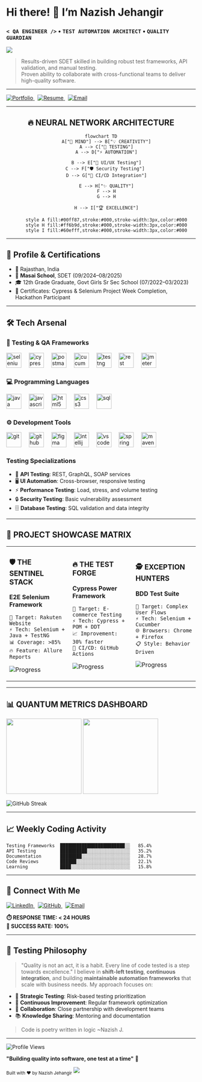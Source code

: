 <!-- HERO & ABOUT ME -->
# Hi there! 👋 I’m **Nazish Jehangir**  
### `< QA ENGINEER />` • `TEST AUTOMATION ARCHITECT` • `QUALITY GUARDIAN`

  <p align="left">
  <img src="https://readme-typing-svg.demolab.com?font=Orbitron&weight=700&size=24&duration=3000&pause=1000&color=36BCF7&width=600&lines=Software+Development+Engineer+in+Test;QA+Engineer;Web+Engineer;Full+Stack+Developer;Songwriter;Continuous+Learner" />
  </p>

> Results-driven SDET skilled in building robust test frameworks, API validation, and manual testing.  
> Proven ability to collaborate with cross-functional teams to deliver high-quality software.

---

<!-- QUICK LINKS -->
<p align="left">
  <a href="https://nazishjehangirportfolio.netlify.app/" target="_blank">
    <img src="https://img.shields.io/badge/Portfolio-Live-brightgreen?logo=netlify" alt="Portfolio"/>
  </a>
  &nbsp;
  <a href="https://drive.google.com/file/d/1lc7Jundkq8lC4neDJscaIEtxDcshWtuY/view?usp=sharing" target="_blank">
    <img src="https://img.shields.io/badge/Resume-Download-blue?logo=adobeacrobatreader" alt="Resume"/>
  </a>
  &nbsp;
  <a href="mailto:jehnazish@gmail.com">
    <img src="https://img.shields.io/badge/Email-jehnazish%40gmail.com-red?logo=gmail" alt="Email"/>
  </a>
</p>

---

<div align="center">

## 🔥 NEURAL NETWORK ARCHITECTURE

```mermaid
flowchart TD
    A["🧠 MIND"] --> B["💡 CREATIVITY"]
    A --> C["🔬 TESTING"]
    A --> D["⚡ AUTOMATION"]
    
    B --> E["🎨 UI/UX Testing"]
    C --> F["🛡️ Security Testing"] 
    D --> G["🚀 CI/CD Integration"]
    
    E --> H["✨ QUALITY"]
    F --> H
    G --> H
    
    H --> I["🏆 EXCELLENCE"]
    
    style A fill:#00ff87,stroke:#000,stroke-width:3px,color:#000
    style H fill:#ff6b9d,stroke:#000,stroke-width:3px,color:#000
    style I fill:#60efff,stroke:#000,stroke-width:3px,color:#000
```

</div>

---

## 🚀 Profile & Certifications
- 📍 Rajasthan, India  
- 🏫 **Masai School**, SDET (09/2024–08/2025)  
- 🎓 12th Grade Graduate, Govt Girls Sr Sec School (07/2022–03/2023)  
- 🏅 Certificates: Cypress & Selenium Project Week Completion, Hackathon Participant  

---

## 🛠️ Tech Arsenal

### 🧪 Testing & QA Frameworks

<p align="left">
  <img src="https://skillicons.dev/icons?i=selenium" height="40" alt="selenium" />
  <img width="12" />
  <img src="https://cdn.jsdelivr.net/gh/devicons/devicon/icons/cypressio/cypressio-original.svg" height="40" alt="cypress" />
  <img width="12" />
  <img src="https://skillicons.dev/icons?i=postman" height="40" alt="postman" />
  <img width="12" />
  <img src="https://cdn.jsdelivr.net/gh/devicons/devicon/icons/cucumber/cucumber-plain.svg" height="40" alt="cucumber" />
  <img width="12" />
  <img src="https://cdn.jsdelivr.net/gh/devicons/devicon/icons/junit/junit-original.svg" height="40" alt="testng" />
  <img width="12" />
  <img src="https://avatars.githubusercontent.com/u/19369327?s=200&v=4" height="40" alt="rest assured" />
  <img width="12" />
  <img src="https://jmeter.apache.org/images/jmeter_square.svg" height="40" alt="jmeter" />
</p>

### 💻 Programming Languages

<p align="left">
  <img src="https://skillicons.dev/icons?i=java" height="40" alt="java" />
  <img width="12" />
  <img src="https://skillicons.dev/icons?i=js" height="40" alt="javascript" />
  <img width="12" />
  <img src="https://skillicons.dev/icons?i=html" height="40" alt="html5" />
  <img width="12" />
  <img src="https://skillicons.dev/icons?i=css" height="40" alt="css3" />
  <img width="12" />
  <img src="https://cdn.jsdelivr.net/gh/devicons/devicon/icons/mysql/mysql-original.svg" height="40" alt="sql" />
</p>

### ⚙️ Development Tools

<p align="left">
  <img src="https://skillicons.dev/icons?i=git" height="40" alt="git" />
  <img width="12" />
  <img src="https://skillicons.dev/icons?i=github" height="40" alt="github" />
  <img width="12" />
  <img src="https://skillicons.dev/icons?i=figma" height="40" alt="figma" />
  <img width="12" />
  <img src="https://skillicons.dev/icons?i=idea" height="40" alt="intellij" />
  <img width="12" />
  <img src="https://skillicons.dev/icons?i=vscode" height="40" alt="vscode" />
  <img width="12" />
  <img src="https://skillicons.dev/icons?i=eclipse" height="40" alt="spring tool suite" />
  <img width="12" />
  <img src="https://skillicons.dev/icons?i=maven" height="40" alt="maven" />
</p>

### Testing Specializations
- :link: **API Testing**: REST, GraphQL, SOAP services
- :desktop_computer: **UI Automation**: Cross-browser, responsive testing
- :zap: **Performance Testing**: Load, stress, and volume testing
- :lock: **Security Testing**: Basic vulnerability assessment
- :file_cabinet: **Database Testing**: SQL validation and data integrity

---

<div align="left">

## 🚀 PROJECT SHOWCASE MATRIX

<table>
<tr>
<td align="left" width="33%">

### 🛡️ THE SENTINEL STACK
**E2E Selenium Framework**
```
🎯 Target: Rakuten Website
⚡ Tech: Selenium + Java + TestNG
📊 Coverage: >85%
🔥 Feature: Allure Reports
```
![Progress](https://progress-bar.dev/95/?scale=100&title=Complete&width=200&color=00ff87)

</td>
<td align="left" width="33%">

### 🔥 THE TEST FORGE  
**Cypress Power Framework**
```
🎯 Target: E-commerce Testing
⚡ Tech: Cypress + POM + DDT
📈 Improvement: 30% faster
🤖 CI/CD: GitHub Actions
```
![Progress](https://progress-bar.dev/92/?scale=100&title=Complete&width=200&color=ff6b9d)

</td>
<td align="left" width="33%">

### 🕵️ EXCEPTION HUNTERS
**BDD Test Suite**
```
🎯 Target: Complex User Flows  
⚡ Tech: Selenium + Cucumber
🌐 Browsers: Chrome + Firefox
📋 Style: Behavior Driven
```
![Progress](https://progress-bar.dev/88/?scale=100&title=Complete&width=200&color=60efff)

</td>
</tr>
</table>

</div>

---

<div align="left">

## 📊 QUANTUM METRICS DASHBOARD

<img height="200em" src="https://github-readme-stats.vercel.app/api?username=nzjahngere&show_icons=true&theme=chartreuse-dark&include_all_commits=true&count_private=true&bg_color=0d1117&title_color=00ff87&text_color=ffffff&icon_color=ff6b9d&border_color=30363d&border_radius=10"/>
<img height="200em" src="https://github-readme-stats.vercel.app/api/top-langs/?username=nzjahngere&layout=compact&theme=chartreuse-dark&bg_color=0d1117&title_color=00ff87&text_color=ffffff&border_color=30363d&border_radius=10"/>

![GitHub Streak](https://github-readme-streak-stats.herokuapp.com/?user=nzjahngere&theme=chartreuse-dark&background=0d1117&ring=00ff87&fire=ff6b9d&currStreakLabel=60efff&border=30363d)

</div>

---

## 📈 Weekly Coding Activity

<!--START_SECTION:waka-->
```text
Testing Frameworks  ████████████████████████░░   85.4%
API Testing         ██████████░░░░░░░░░░░░░░░░   35.2%
Documentation       ████████░░░░░░░░░░░░░░░░░░   28.7%
Code Reviews        ██████░░░░░░░░░░░░░░░░░░░░   22.1%
Learning            ████░░░░░░░░░░░░░░░░░░░░░░   15.8%
```
<!--END_SECTION:waka-->

---

## 🔗 Connect With Me

<p align="left">
  <a href="https://www.linkedin.com/in/jehnazish/" target="_blank">
    <img src="https://img.shields.io/badge/LinkedIn-NazishJehangir-0077B5?logo=linkedin&style=for-the-badge" alt="LinkedIn"/>
  </a>
  &nbsp;
  <a href="https://github.com/nzjahngere" target="_blank">
    <img src="https://img.shields.io/badge/GitHub-@nzjahngere-181717?logo=github&style=for-the-badge" alt="GitHub"/>
  </a>
  &nbsp;
  <a href="mailto:jehnazish@gmail.com">
    <img src="https://img.shields.io/badge/Email-jehnazish%40gmail.com-D14836?logo=gmail&style=for-the-badge" alt="Email"/>
  </a>
</p>

**⏱️ RESPONSE TIME: < 24 HOURS**  
**🎯 SUCCESS RATE: 100%**

---

## :thought_balloon: Testing Philosophy
> "Quality is not an act, it is a habit. Every line of code tested is a step towards excellence."
I believe in **shift-left testing**, **continuous integration**, and building **maintainable automation frameworks** that scale with business needs. My approach focuses on:
- :dart: **Strategic Testing**: Risk-based testing prioritization
- :arrows_counterclockwise: **Continuous Improvement**: Regular framework optimization
- :handshake: **Collaboration**: Close partnership with development teams
- :books: **Knowledge Sharing**: Mentoring and documentation
> Code is poetry written in logic ~Nazish J.
---

<div>
  <img src="https://komarev.com/ghpvc/?username=nzjahngere&color=brightgreen&style=flat-square" alt="Profile Views" />
  <p><strong>"Building quality into software, one test at a time"</strong> 🚀</p>
</div>

<sub>Built with ❤️ by Nazish Jehangir</sub>
<img src="https://capsule-render.vercel.app/api?type=waving&color=0:00ff87,100:60efff&height=100&section=footer"/>

